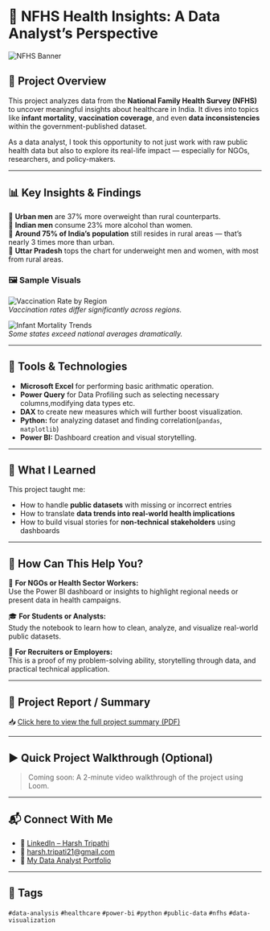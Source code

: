 # 🏥 NFHS Health Insights: A Data Analyst’s Perspective

![NFHS Banner](images/nfhs_banner.png)

## 📌 Project Overview

This project analyzes data from the **National Family Health Survey (NFHS)** to uncover meaningful insights about healthcare in India. It dives into topics like **infant mortality**, **vaccination coverage**, and even **data inconsistencies** within the government-published dataset.

As a data analyst, I took this opportunity to not just work with raw public health data but also to explore its real-life impact — especially for NGOs, researchers, and policy-makers.

---

## 📊 Key Insights & Findings

🔹 **Urban men** are 37% more overweight than rural counterparts.  
🔹 **Indian men** consume 23% more alcohol than women.  
🔹 **Around 75% of India’s population** still resides in rural areas — that’s nearly 3 times more than urban.  
🔹 **Uttar Pradesh** tops the chart for underweight men and women, with most from rural areas.

### 🖼️ Sample Visuals

![Vaccination Rate by Region](images/vaccination_rate.png)  
*Vaccination rates differ significantly across regions.*

![Infant Mortality Trends](images/infant_mortality.png)  
*Some states exceed national averages dramatically.*

---

## 🧰 Tools & Technologies

- **Microsoft Excel** for performing basic arithmatic operation.
- **Power Query** for Data Profiling such as selecting necessary columns,modifying data types etc.
- **DAX** to create new measures which will further boost visualization.
- **Python:**  for analyzing dataset and finding correlation(`pandas`, `matplotlib`)
- **Power BI:** Dashboard creation and visual storytelling.


---

## 🧠 What I Learned

This project taught me:
- How to handle **public datasets** with missing or incorrect entries
- How to translate **data trends into real-world health implications**
- How to build visual stories for **non-technical stakeholders** using dashboards

---

## 🧾 How Can This Help You?

👥 **For NGOs or Health Sector Workers:**  
Use the Power BI dashboard or insights to highlight regional needs or present data in health campaigns.

🎓 **For Students or Analysts:**  
Study the notebook to learn how to clean, analyze, and visualize real-world public datasets.

🧮 **For Recruiters or Employers:**  
This is a proof of my problem-solving ability, storytelling through data, and practical technical application.

---

## 📄 Project Report / Summary

📥 [Click here to view the full project summary (PDF)](reports/NFHS_Project_Summary.pdf)

---

## ▶️ Quick Project Walkthrough (Optional)

> Coming soon: A 2-minute video walkthrough of the project using Loom.

---

## 📬 Connect With Me

- 🔗 [LinkedIn – Harsh Tripathi](https://www.linkedin.com/in/harsh-tripathi)
- 📧 harsh.tripati21@gmail.com
- 📁 [My Data Analyst Portfolio](https://harshtripathi.github.io)

---

## 📌 Tags

`#data-analysis` `#healthcare` `#power-bi` `#python` `#public-data` `#nfhs` `#data-visualization`
